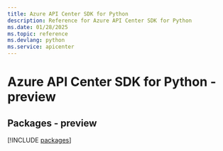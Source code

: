 ```yaml
---
title: Azure API Center SDK for Python
description: Reference for Azure API Center SDK for Python
ms.date: 01/28/2025
ms.topic: reference
ms.devlang: python
ms.service: apicenter
---
```

# Azure API Center SDK for Python - preview
## Packages - preview
[!INCLUDE [packages](api-center-index.md)]